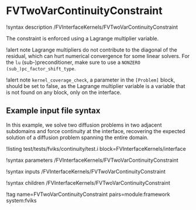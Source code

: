 # FVTwoVarContinuityConstraint

!syntax description /FVInterfaceKernels/FVTwoVarContinuityConstraint

The constraint is enforced using a Lagrange multiplier variable.

!alert note
Lagrange multipliers do not contribute to the diagonal of the residual, which can hurt
numerical convergence for some linear solvers. For the `lu` (sub-)preconditioner, make sure to use a
`NONZERO` `(sub_)pc_factor_shift_type`.

!alert note
`kernel_coverage_check`, a parameter in the `[Problem]` block, should be set to false, as
the Lagrange multiplier variable is a variable that is not found on any block, only on
the interface.

## Example input file syntax

In this example, we solve two diffusion problems in two adjacent subdomains and force
continuity at the interface, recovering the expected solution of a diffusion problem
spanning the entire domain.

!listing test/tests/fviks/continuity/test.i block=FVInterfaceKernels/interface

!syntax parameters /FVInterfaceKernels/FVTwoVarContinuityConstraint

!syntax inputs /FVInterfaceKernels/FVTwoVarContinuityConstraint

!syntax children /FVInterfaceKernels/FVTwoVarContinuityConstraint

!tag name=FVTwoVarContinuityConstraint pairs=module:framework system:fviks
